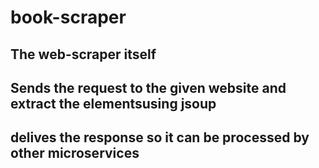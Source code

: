 # book-scraper

## The web-scraper itself
## Sends the request to the given website and extract the elementsusing jsoup
## delives the response so it can be processed by other microservices

